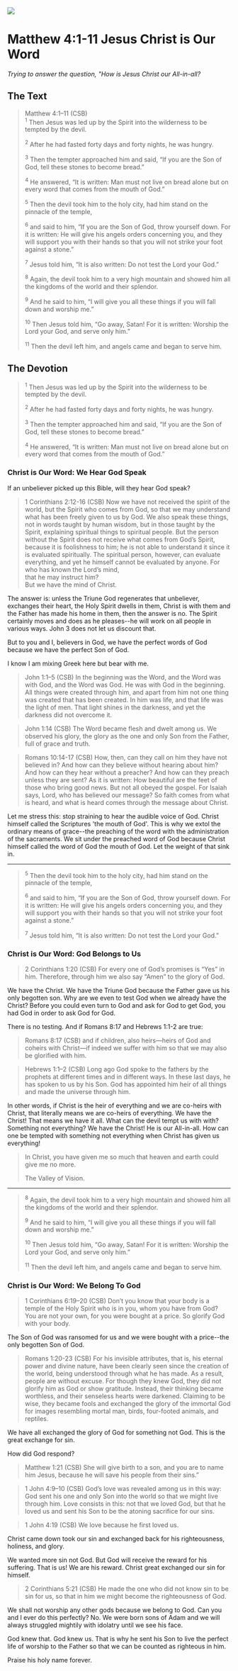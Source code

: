 <img class="intro-right" src="/images/art-matthew.jpg">

# Matthew 4:1-11 Jesus Christ is Our Word

*Trying to answer the question, "How is Jesus Christ our All-in-all?*

## The Text

>Matthew 4:1–11 (CSB)  
><sup>1</sup> Then Jesus was led up by the Spirit into the wilderness to be tempted by the devil. 
>
><sup>2</sup> After he had fasted forty days and forty nights, he was hungry. 
>
><sup>3</sup> Then the tempter approached him and said, “If you are the Son of God, tell these stones to become bread.” 
>
><sup>4</sup> He answered, “It is written: Man must not live on bread alone but on every word that comes from the mouth of God.” 
>
><sup>5</sup> Then the devil took him to the holy city, had him stand on the pinnacle of the temple, 
>
><sup>6</sup> and said to him, “If you are the Son of God, throw yourself down. For it is written: He will give his angels orders concerning you, and they will support you with their hands so that you will not strike your foot against a stone.” 
>
><sup>7</sup> Jesus told him, “It is also written: Do not test the Lord your God.” 
>
><sup>8</sup> Again, the devil took him to a very high mountain and showed him all the kingdoms of the world and their splendor. 
>
><sup>9</sup> And he said to him, “I will give you all these things if you will fall down and worship me.” 
>
><sup>10</sup> Then Jesus told him, “Go away, Satan! For it is written: Worship the Lord your God, and serve only him.” 
>
><sup>11</sup> Then the devil left him, and angels came and began to serve him.

## The Devotion

><sup>1</sup> Then Jesus was led up by the Spirit into the wilderness to be tempted by the devil. 
>
><sup>2</sup> After he had fasted forty days and forty nights, he was hungry. 
>
><sup>3</sup> Then the tempter approached him and said, “If you are the Son of God, tell these stones to become bread.” 
>
><sup>4</sup> He answered, “It is written: Man must not live on bread alone but on every word that comes from the mouth of God.” 

### Christ is Our Word: We Hear God Speak

If an unbeliever picked up this Bible, will they hear God speak?

>1 Corinthians 2:12-16 (CSB) Now we have not received the spirit of the world, but the Spirit who comes from God, so that we may understand what has been freely given to us by God. We also speak these things, not in words taught by human wisdom, but in those taught by the Spirit, explaining spiritual things to spiritual people. But the person without the Spirit does not receive what comes from God’s Spirit, because it is foolishness to him; he is not able to understand it since it is evaluated spiritually. The spiritual person, however, can evaluate everything, and yet he himself cannot be evaluated by anyone. For  
>who has known the Lord’s mind,  
>that he may instruct him?  
>But we have the mind of Christ.

The answer is: unless the Triune God regenerates that unbeliever, exchanges their heart, the Holy Spirit dwells in them, Christ is with them and the Father has made his home in them, then the answer is no. The Spirit certainly moves and does as he pleases--he will work on all people in various ways. John 3 does not let us discount that.

But to you and I, believers in God, we have the perfect words of God because we have the perfect Son of God.

I know I am mixing Greek here but bear with me.

>John 1:1–5 (CSB) In the beginning was the Word, and the Word was with God, and the Word was God. He was with God in the beginning. All things were created through him, and apart from him not one thing was created that has been created. In him was life, and that life was the light of men. That light shines in the darkness, and yet the darkness did not overcome it.

>John 1:14 (CSB) The Word became flesh and dwelt among us. We observed his glory, the glory as the one and only Son from the Father, full of grace and truth.

>Romans 10:14-17 (CSB) How, then, can they call on him they have not believed in? And how can they believe without hearing about him? And how can they hear without a preacher? And how can they preach unless they are sent? As it is written: How beautiful are the feet of those who bring good news. But not all obeyed the gospel. For Isaiah says, Lord, who has believed our message? So faith comes from what is heard, and what is heard comes through the message about Christ.

Let me stress this: stop straining to hear the audible voice of God. Christ himself called the Scriptures 'the mouth of God'. This is why we extol the ordinary means of grace--the preaching of the word with the administration of the sacraments. We sit under the preached word of God because Christ himself called the word of God the mouth of God. Let the weight of that sink in.

---

><sup>5</sup> Then the devil took him to the holy city, had him stand on the pinnacle of the temple, 
>
><sup>6</sup> and said to him, “If you are the Son of God, throw yourself down. For it is written: He will give his angels orders concerning you, and they will support you with their hands so that you will not strike your foot against a stone.” 
>
><sup>7</sup> Jesus told him, “It is also written: Do not test the Lord your God.” 

### Christ is Our Word: God Belongs to Us

>2 Corinthians 1:20 (CSB) For every one of God’s promises is “Yes” in him. Therefore, through him we also say “Amen” to the glory of God.

We have the Christ. We have the Triune God because the Father gave us his only begotten son. Why are we even to test God when we already have the Christ? Before you could even turn to God and ask for God to get God, you had God in order to ask God for God.

There is no testing. And if Romans 8:17 and Hebrews 1:1-2 are true:

>Romans 8:17 (CSB) and if children, also heirs—heirs of God and coheirs with Christ—if indeed we suffer with him so that we may also be glorified with him.

>Hebrews 1:1–2 (CSB) Long ago God spoke to the fathers by the prophets at different times and in different ways. In these last days, he has spoken to us by his Son. God has appointed him heir of all things and made the universe through him.

In other words, if Christ is the heir of everything and we are co-heirs with Christ, that literally means we are co-heirs of everything. We have the Christ! That means we have it all. What can the devil tempt us with with? Something not everything? We have the Christ! He is our All-in-all. How can one be tempted with something not everything when Christ has given us everything!

>In Christ, you have given me so much that heaven and earth could give me no more.
>
>The Valley of Vision.

---

><sup>8</sup> Again, the devil took him to a very high mountain and showed him all the kingdoms of the world and their splendor. 
>
><sup>9</sup> And he said to him, “I will give you all these things if you will fall down and worship me.” 
>
><sup>10</sup> Then Jesus told him, “Go away, Satan! For it is written: Worship the Lord your God, and serve only him.” 
>
><sup>11</sup> Then the devil left him, and angels came and began to serve him.

### Christ is Our Word: We Belong To God

>1 Corinthians 6:19–20 (CSB) Don’t you know that your body is a temple of the Holy Spirit who is in you, whom you have from God? You are not your own, for you were bought at a price. So glorify God with your body.

The Son of God was ransomed for us and we were bought with a price--the only begotten Son of God.

>Romans 1:20-23 (CSB) For his invisible attributes, that is, his eternal power and divine nature, have been clearly seen since the creation of the world, being understood through what he has made. As a result, people are without excuse. For though they knew God, they did not glorify him as God or show gratitude. Instead, their thinking became worthless, and their senseless hearts were darkened. Claiming to be wise, they became fools and exchanged the glory of the immortal God for images resembling mortal man, birds, four-footed animals, and reptiles.

We have all exchanged the glory of God for something not God. This is the great exchange for sin.

How did God respond?

>Matthew 1:21 (CSB) She will give birth to a son, and you are to name him Jesus, because he will save his people from their sins.”

>1 John 4:9–10 (CSB) God’s love was revealed among us in this way: God sent his one and only Son into the world so that we might live through him. Love consists in this: not that we loved God, but that he loved us and sent his Son to be the atoning sacrifice for our sins.

>1 John 4:19 (CSB) We love because he first loved us.

Christ came down took our sin and exchanged back for his righteousness, holiness, and glory.

We wanted more sin not God. But God will receive the reward for his suffering. That is us! We are his reward. Christ great exchanged our sin for himself.

>2 Corinthians 5:21 (CSB) He made the one who did not know sin to be sin for us, so that in him we might become the righteousness of God.

We shall not worship any other gods because we belong to God. Can you and I ever do this perfectly? No. We were born sons of Adam and we will always struggled mightily with idolatry until we see his face.

God knew that. God knew us. That is why he sent his Son to live the perfect life of worship to the Father so that we can be counted as righteous in him.

Praise his holy name forever.
